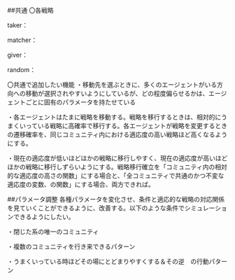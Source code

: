 ##共通
〇各戦略

taker：

matcher：

giver：

random：


〇共通で追加したい機能
・移動先を選ぶときに、多くのエージェントがいる方向への移動が選択されやすいようにしているが、どの程度偏らせるかは、エージェントごとに固有のパラメータを持たせている

・各エージェントはたまに戦略を移動する。戦略を移行するときは、相対的にうまくいっている戦略に高確率で移行する。各エージェントが戦略を変更するときの遷移確率を、同じコミュニティ内における適応度の高い戦略ほど高くなるようにする。

・現在の適応度が低いほどほかの戦略に移行しやすく、現在の適応度が高いほどほかの戦略に移行しずらいようにする。戦略移行確立を「コミュニティ内の相対的な適応度の高さの関数」にする場合と、「全コミュニティで共通のかつ不変な適応度の変数、の関数」にする場合、両方できれば。



##パラメータ調整
各種パラメータを変化させ、条件と適応的な戦略の対応関係を見ていくことができるように、改善する。以下のような条件でシミュレーションできるようにしたい。

・閉じた系の唯一のコミュニティ

・複数のコミュニティを行き来できるパターン

・うまくいっている時ほどその場にとどまりやすくする＆その逆　の行動パターン
